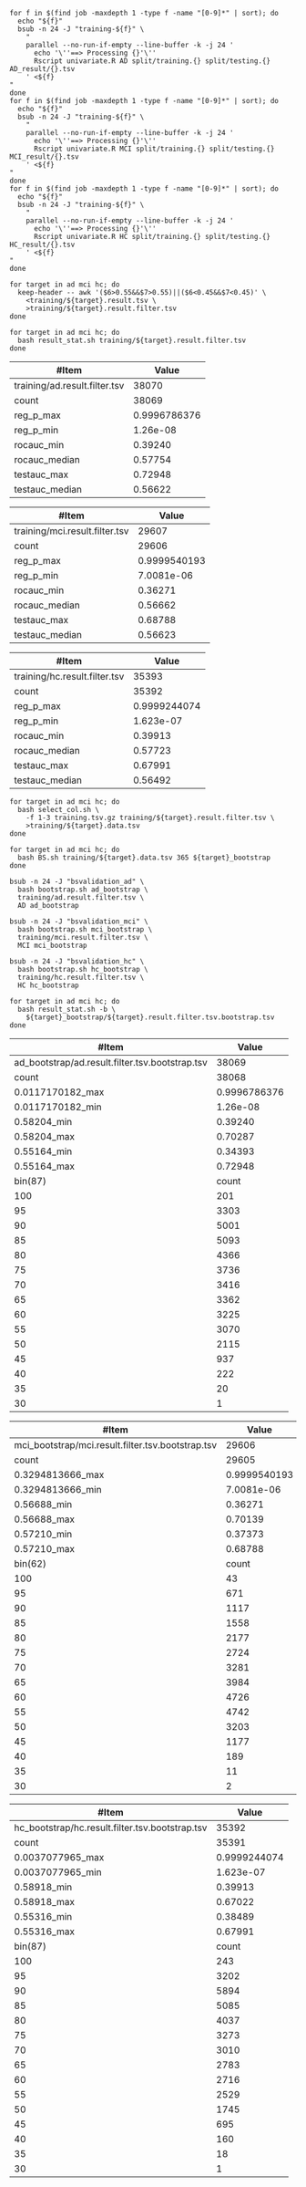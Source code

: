 ```shell
for f in $(find job -maxdepth 1 -type f -name "[0-9]*" | sort); do
  echo "${f}"
  bsub -n 24 -J "training-${f}" \
    "
    parallel --no-run-if-empty --line-buffer -k -j 24 '
      echo '\''==> Processing {}'\''
      Rscript univariate.R AD split/training.{} split/testing.{} AD_result/{}.tsv
    ' <${f}
"
done
for f in $(find job -maxdepth 1 -type f -name "[0-9]*" | sort); do
  echo "${f}"
  bsub -n 24 -J "training-${f}" \
    "
    parallel --no-run-if-empty --line-buffer -k -j 24 '
      echo '\''==> Processing {}'\''
      Rscript univariate.R MCI split/training.{} split/testing.{} MCI_result/{}.tsv
    ' <${f}
"
done
for f in $(find job -maxdepth 1 -type f -name "[0-9]*" | sort); do
  echo "${f}"
  bsub -n 24 -J "training-${f}" \
    "
    parallel --no-run-if-empty --line-buffer -k -j 24 '
      echo '\''==> Processing {}'\''
      Rscript univariate.R HC split/training.{} split/testing.{} HC_result/{}.tsv
    ' <${f}
"
done
```

```shell
for target in ad mci hc; do
  keep-header -- awk '($6>0.55&&$7>0.55)||($6<0.45&&$7<0.45)' \
    <training/${target}.result.tsv \
    >training/${target}.result.filter.tsv
done

for target in ad mci hc; do
  bash result_stat.sh training/${target}.result.filter.tsv
done
```

| #Item                         | Value        |
|-------------------------------|--------------|
| training/ad.result.filter.tsv | 38070        |
| count                         | 38069        |
| reg_p_max                     | 0.9996786376 |
| reg_p_min                     | 1.26e-08     |
| rocauc_min                    | 0.39240      |
| rocauc_median                 | 0.57754      |
| testauc_max                   | 0.72948      |
| testauc_median                | 0.56622      |

| #Item                          | Value        |
|--------------------------------|--------------|
| training/mci.result.filter.tsv | 29607        |
| count                          | 29606        |
| reg_p_max                      | 0.9999540193 |
| reg_p_min                      | 7.0081e-06   |
| rocauc_min                     | 0.36271      |
| rocauc_median                  | 0.56662      |
| testauc_max                    | 0.68788      |
| testauc_median                 | 0.56623      |

| #Item                         | Value        |
|-------------------------------|--------------|
| training/hc.result.filter.tsv | 35393        |
| count                         | 35392        |
| reg_p_max                     | 0.9999244074 |
| reg_p_min                     | 1.623e-07    |
| rocauc_min                    | 0.39913      |
| rocauc_median                 | 0.57723      |
| testauc_max                   | 0.67991      |
| testauc_median                | 0.56492      |

```shell
for target in ad mci hc; do
  bash select_col.sh \
    -f 1-3 training.tsv.gz training/${target}.result.filter.tsv \
    >training/${target}.data.tsv
done
```

```shell
for target in ad mci hc; do
  bash BS.sh training/${target}.data.tsv 365 ${target}_bootstrap
done

bsub -n 24 -J "bsvalidation_ad" \
  bash bootstrap.sh ad_bootstrap \
  training/ad.result.filter.tsv \
  AD ad_bootstrap

bsub -n 24 -J "bsvalidation_mci" \
  bash bootstrap.sh mci_bootstrap \
  training/mci.result.filter.tsv \
  MCI mci_bootstrap

bsub -n 24 -J "bsvalidation_hc" \
  bash bootstrap.sh hc_bootstrap \
  training/hc.result.filter.tsv \
  HC hc_bootstrap

for target in ad mci hc; do
  bash result_stat.sh -b \
    ${target}_bootstrap/${target}.result.filter.tsv.bootstrap.tsv
done
```

| #Item                                           | Value        |
|-------------------------------------------------|--------------|
| ad_bootstrap/ad.result.filter.tsv.bootstrap.tsv | 38069        |
| count                                           | 38068        |
| 0.0117170182_max                                | 0.9996786376 |
| 0.0117170182_min                                | 1.26e-08     |
| 0.58204_min                                     | 0.39240      |
| 0.58204_max                                     | 0.70287      |
| 0.55164_min                                     | 0.34393      |
| 0.55164_max                                     | 0.72948      |
| bin(87)                                         | count        |
| 100                                             | 201          |
| 95                                              | 3303         |
| 90                                              | 5001         |
| 85                                              | 5093         |
| 80                                              | 4366         |
| 75                                              | 3736         |
| 70                                              | 3416         |
| 65                                              | 3362         |
| 60                                              | 3225         |
| 55                                              | 3070         |
| 50                                              | 2115         |
| 45                                              | 937          |
| 40                                              | 222          |
| 35                                              | 20           |
| 30                                              | 1            |

| #Item                                             | Value        |
|---------------------------------------------------|--------------|
| mci_bootstrap/mci.result.filter.tsv.bootstrap.tsv | 29606        |
| count                                             | 29605        |
| 0.3294813666_max                                  | 0.9999540193 |
| 0.3294813666_min                                  | 7.0081e-06   |
| 0.56688_min                                       | 0.36271      |
| 0.56688_max                                       | 0.70139      |
| 0.57210_min                                       | 0.37373      |
| 0.57210_max                                       | 0.68788      |
| bin(62)                                           | count        |
| 100                                               | 43           |
| 95                                                | 671          |
| 90                                                | 1117         |
| 85                                                | 1558         |
| 80                                                | 2177         |
| 75                                                | 2724         |
| 70                                                | 3281         |
| 65                                                | 3984         |
| 60                                                | 4726         |
| 55                                                | 4742         |
| 50                                                | 3203         |
| 45                                                | 1177         |
| 40                                                | 189          |
| 35                                                | 11           |
| 30                                                | 2            |

| #Item                                           | Value        |
|-------------------------------------------------|--------------|
| hc_bootstrap/hc.result.filter.tsv.bootstrap.tsv | 35392        |
| count                                           | 35391        |
| 0.0037077965_max                                | 0.9999244074 |
| 0.0037077965_min                                | 1.623e-07    |
| 0.58918_min                                     | 0.39913      |
| 0.58918_max                                     | 0.67022      |
| 0.55316_min                                     | 0.38489      |
| 0.55316_max                                     | 0.67991      |
| bin(87)                                         | count        |
| 100                                             | 243          |
| 95                                              | 3202         |
| 90                                              | 5894         |
| 85                                              | 5085         |
| 80                                              | 4037         |
| 75                                              | 3273         |
| 70                                              | 3010         |
| 65                                              | 2783         |
| 60                                              | 2716         |
| 55                                              | 2529         |
| 50                                              | 1745         |
| 45                                              | 695          |
| 40                                              | 160          |
| 35                                              | 18           |
| 30                                              | 1            |


